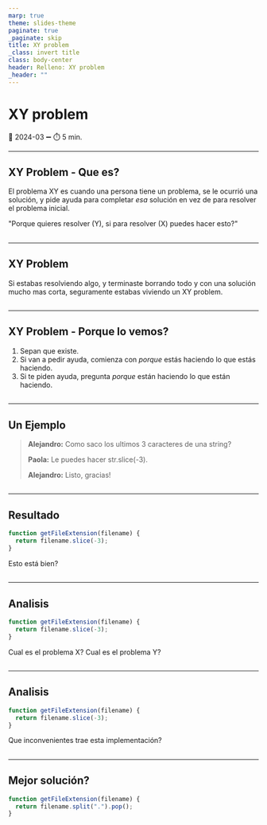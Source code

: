 ```yaml
---
marp: true
theme: slides-theme
paginate: true
_paginate: skip
title: XY problem
_class: invert title
class: body-center
header: Relleno: XY problem
_header: ""
---
```


# XY problem

:pencil: 2024-03 :heavy_minus_sign: :stopwatch: 5 min.

---

## XY Problem - Que es?

El problema XY es cuando una persona tiene un problema, se le ocurrió una solución, y pide ayuda para completar _esa_ solución en vez de para resolver el problema inicial.

"Porque quieres resolver (Y), si para resolver (X) puedes hacer esto?"

##

---

## XY Problem

Si estabas resolviendo algo, y terminaste borrando todo y con una solución mucho mas corta, seguramente estabas viviendo un XY problem.

##

---

## XY Problem - Porque lo vemos?

1. Sepan que existe.
2. Si van a pedir ayuda, comienza con _porque_ estás haciendo lo que estás haciendo.
3. Si te piden ayuda, pregunta _porque_ están haciendo lo que están haciendo.

##

---

## Un Ejemplo

> **Alejandro:** Como saco los ultimos 3 caracteres de una string?
>
> **Paola:** Le puedes hacer str.slice(-3).
>
> **Alejandro:** Listo, gracias!

##

---

## Resultado

```js
function getFileExtension(filename) {
  return filename.slice(-3);
}
```

Esto está bien?

##

---

## Analisis

```js
function getFileExtension(filename) {
  return filename.slice(-3);
}
```

Cual es el problema X?
Cual es el problema Y?

##

---

## Analisis

```js
function getFileExtension(filename) {
  return filename.slice(-3);
}
```

Que inconvenientes trae esta implementación?

##

---

## Mejor solución?

```js
function getFileExtension(filename) {
  return filename.split(".").pop();
}
```

##

